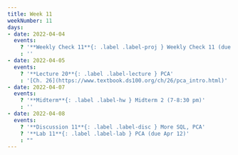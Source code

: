 ```yaml
---
title: Week 11
weekNumber: 11
days:
- date: 2022-04-04
  events:
    ? '**Weekly Check 11**{: .label .label-proj } Weekly Check 11 (due Apr 11)'
    : ''
- date: 2022-04-05
  events:
    ? '**Lecture 20**{: .label .label-lecture } PCA'
    : '[Ch. 26](https://www.textbook.ds100.org/ch/26/pca_intro.html)'
- date: 2022-04-07
  events:
    ? '**Midterm**{: .label .label-hw } Midterm 2 (7-8:30 pm)'
    : ''
- date: 2022-04-08
  events:
    ? '**Discussion 11**{: .label .label-disc } More SQL, PCA'
    ? '**Lab 11**{: .label .label-lab } PCA (due Apr 12)'
    : ""
---
```

